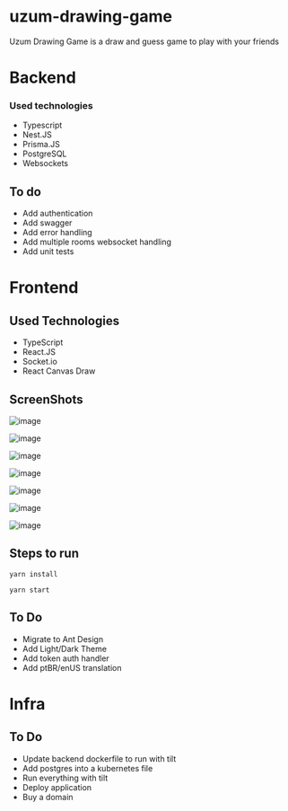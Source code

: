 # uzum-drawing-game
Uzum Drawing Game is a draw and guess game to play with your friends

# Backend
### Used technologies
- Typescript
- Nest.JS
- Prisma.JS
- PostgreSQL
- Websockets

## To do
- Add authentication
- Add swagger
- Add error handling
- Add multiple rooms websocket handling
- Add unit tests

# Frontend

## Used Technologies
- TypeScript
- React.JS
- Socket.io
- React Canvas Draw

## ScreenShots
![image](https://github.com/KozielGPC/frontend-uzumdrawinggame/assets/37910437/fd6d69bc-9fcb-4c9c-bffb-3d8c51c7fc29)

![image](https://github.com/KozielGPC/frontend-uzumdrawinggame/assets/37910437/2fd58aeb-edf5-40eb-a20b-754b3e8f322f)

![image](https://github.com/KozielGPC/frontend-uzumdrawinggame/assets/37910437/ea118007-8c4a-4697-bf6c-2b0e9d2208aa)

![image](https://github.com/KozielGPC/frontend-uzumdrawinggame/assets/37910437/9a480441-0262-436f-a21a-674e2467de55)

![image](https://github.com/KozielGPC/frontend-uzumdrawinggame/assets/37910437/bc9a6b20-c63d-4de1-9506-311ade015748)

![image](https://github.com/KozielGPC/frontend-uzumdrawinggame/assets/37910437/549d7a59-810c-4854-bc58-cd97fed48891)

![image](https://github.com/KozielGPC/frontend-uzumdrawinggame/assets/37910437/9bf7ec57-3206-4344-99e4-bdfb523dd4d6)

## Steps to run

```
yarn install
```

```
yarn start
```
## To Do
- Migrate to Ant Design
- Add Light/Dark Theme
- Add token auth handler
- Add ptBR/enUS translation


# Infra

## To Do
- Update backend dockerfile to run with tilt
- Add postgres into a kubernetes file
- Run everything with tilt
- Deploy application
- Buy a domain 
